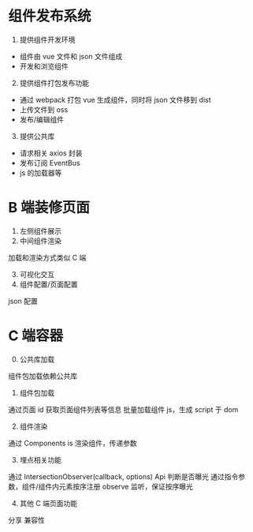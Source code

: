 # 组件发布系统

1. 提供组件开发环境

- 组件由 vue 文件和 json 文件组成
- 开发和浏览组件

2. 提供组件打包发布功能

- 通过 webpack 打包 vue 生成组件，同时将 json 文件移到 dist
- 上传文件到 oss
- 发布/编辑组件

3. 提供公共库

- 请求相关 axios 封装
- 发布订阅 EventBus
- js 的加载器等

# B 端装修页面

1. 左侧组件展示
2. 中间组件渲染

加载和渲染方式类似 C 端

3. 可视化交互
4. 组件配置/页面配置

json 配置


# C 端容器

0. 公共库加载

组件包加载依赖公共库

1. 组件包加载

通过页面 id 获取页面组件列表等信息
批量加载组件 js，生成 script 于 dom

2. 组件渲染

通过 Components is 渲染组件，传递参数

3. 埋点相关功能

通过 IntersectionObserver(callback, options) Api 判断是否曝光
通过指令参数，组件/组件内元素按序注册 observe 监听，保证按序曝光

4. 其他 C 端页面功能

分享
兼容性
